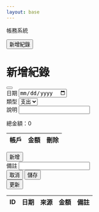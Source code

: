 ```yaml
---
layout: base
---
```


<p class="fs-2 text-center">帳務系統</p>
<button class="btn btn-primary" id="overview_btn_add" data-bs-toggle="modal"
    data-bs-target="#overview_modal_add">新增紀錄</button>
<div class="modal fade" id="overview_modal_add" tabindex="-1" aria-labelledby="overview_modal_add_label" aria-hidden="true">
    <div class="modal-dialog">
        <div class="modal-content">
            <div class="modal-header">
                <h1 class="modal-title fs-5" id="overview_modal_add_label">新增紀錄</h1>
                <button type="button" class="btn-close" data-bs-dismiss="modal" aria-label="Close"></button>
            </div>
            <div class="modal-body">
                <div class="mb-3">
                    <label for="overview_modal_add_date" class="form-label">日期</label>
                    <input type="date" class="form-control" id="overview_modal_add_date">
                </div>
                <div class="mb-3">
                    <label for="overview_modal_add_type" class="form-label">類型</label>
                    <select class="form-select" id="overview_modal_add_type">
                        <option value="1" selected>支出</option>
                        <option value="2">收入</option>
                    </select>
                </div>
                <div class="mb-3">
                    <label for="overview_modal_add_description" class="form-label">說明</label>
                    <input type="text" class="form-control" id="overview_modal_add_description">
                </div>
                <div class="mb-3">
                    <p>總金額：<span id="overview_add_modal_total">0</span></p>
                    <table class="table">
                        <thead>
                            <tr>
                            <th scope="col">帳戶</th>
                            <th scope="col">金額</th>
                            <th scope="col">刪除</th>
                            </tr>
                        </thead>
                        <tbody id="overview_add_modal_tbody">
                        </tbody>
                    </table>
                    <button type="button" class="btn btn-info" id="overview_add_modal_add_btn"><i class="bi bi-plus-circle"></i>新增</button>
                </div>
                <div class="mb-3">
                    <label for="overview_modal_add_commit" class="form-label">備註</label>
                    <input type="text" class="form-control" id="overview_modal_add_commit">
                </div>
            </div>
            <div class="modal-footer">
                <button type="button" class="btn btn-secondary" data-bs-dismiss="modal">取消</button>
                <button type="button" class="btn btn-primary" id="overview_modal_add_save">儲存</button>
            </div>
        </div>
    </div>
</div>
<button class="btn" id="overview_btn_update">更新</button>
<table class="table">
    <thead>
        <tr>
            <th scope="col">ID</th>
            <th scope="col">日期</th>
            <th scope="col">來源</th>
            <th scope="col">金額</th>
            <th scope="col">備註</th>
        </tr>
    </thead>
    <tbody id="overview_tbody">
    </tbody>
</table>
<script type="module" src="assets/js/account_system.mjs"></script>